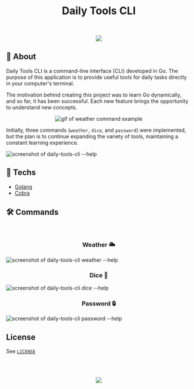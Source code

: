 <h1 align="center">Daily Tools CLI</h1>

<br>
<p align="center">
<img src="http://img.shields.io/static/v1?label=STATUS&message=IN%20PROGRESS&color=GREEN&style=for-the-badge"/>
</p>

## :book: About

Daily Tools CLI is a command-line interface (CLI) developed in Go. The purpose of this application is to provide useful tools for daily tasks directly in your computer's terminal.

The motivation behind creating this project was to learn Go dynamically, and so far, it has been successful. Each new feature brings the opportunity to understand new concepts.

<div align="center">
  
![gif of weather command example](https://github.com/HenriqueVuolo/daily-tools-cli/assets/48316387/3af09411-8c33-4c74-9c20-f404a5fb9016)

</div>

Initially, three commands (`weather`, `dice`, and `password`) were implemented, but the plan is to continue expanding the variety of tools, maintaining a constant learning experience.

![screenshot of daily-tools-cli --help](https://github.com/HenriqueVuolo/daily-tools-cli/assets/48316387/e986774f-88b2-467a-948f-2f474f886a0f)

## :rocket: Techs

- [Golang](https://go.dev/)
- [Cobra](https://github.com/spf13/cobra)


## 🛠️ Commands
<br>

<div align="center"><h3>Weather 🌥️</h3></div>

![screenshot of daily-tools-cli weather --help](https://github.com/HenriqueVuolo/daily-tools-cli/assets/48316387/0e51a6fc-ae14-4b91-9e20-e4d5f76fd05f)

<div align="center"><h3>Dice 🎲</h3></div>

![screenshot of daily-tools-cli dice --help](https://github.com/HenriqueVuolo/daily-tools-cli/assets/48316387/6b2e1c03-8e58-444d-a030-6878a14de2f8)

<div align="center"><h3>Password 🔒</h3></div>

![screenshot of daily-tools-cli password --help](https://github.com/HenriqueVuolo/daily-tools-cli/assets/48316387/2440ee78-e774-49f1-8561-24c08c877240)

## License

See [`LICENSE`](./LICENSE)

<br><br>
<p align="center">
  <a href="https://www.linkedin.com/in/henrique-vuolo-santana">
  <img src="https://img.shields.io/badge/LinkedIn-Henrique%20Vuolo-blue?logo=linkedin"/></a>
</p>
